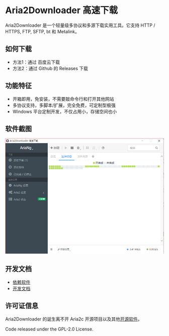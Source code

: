 # Aria2Downloader 高速下载
Aria2Downloader 是一个轻量级多协议和多源下载实用工具。它支持 HTTP / HTTPS, FTP, SFTP, bt 和 Metalink。

## 如何下载
- 方法1：通过 百度云下载
- 方法2：通过 Github 的 Releases 下载

## 功能特征
- 开箱即用，免安装，不需要敲命令行和打开其他网站
- 多协议支持，多脚本/扩展，完全免费，可定制型极强
- Windows 平台定制开发，不仅占用小，存储空间也小

## 软件截图

![Windows](screenshot/Windows.png)

## 开发文档
- [依赖软件](./doc/credits.md)
- [开发文档](./doc/dev.md)


## 许可证信息

Aria2Downloader 的诞生离不开 Aria2c 开源项目以及其他[开源软件](./doc/credits.md)。

Code released under the GPL-2.0 License.
